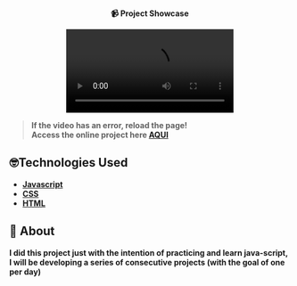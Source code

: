 <strong><div align="center">
 📹 Project Showcase

  <video src="                 ">
</div>



> **If the video has an error, reload the page!**<br>
> Access the online project here  **[AQUI]()**


## 🤓Technologies Used

-   [Javascript](https://developer.mozilla.org/en-US/docs/Web/JavaScript)
-   [CSS](https://developer.mozilla.org/en-US/docs/Web/CSS)
-   [HTML](https://developer.mozilla.org/en-US/docs/Web/HTML)

## 📝 About

I did this project just with the intention of practicing and learn java-script, I will be developing a series of consecutive projects (with the goal of one per day)
<strong/>
